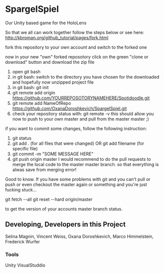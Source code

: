 # SpargelSpiel
Our Unity based game for the HoloLens

So that we all can work together follow the steps below or see here: http://kbroman.org/github_tutorial/pages/fork.html

fork this repository to your own account and switch to the forked one

now in your new "own" forked reposotory click on the green "clone or download" button and download the zip file
1. open git bash
2. in git bash: switch to the directory you have chosen for the downloaded and hopefully now unzipped project file
3. in git bash: git init
4. git remote add origin https://github.com/YOURREPOSOTORYNAMEHERE/Spotidoodle.git
5. git remote add NameOfRepo https://github.com/OxanaDoroshkevich/SpargelSpiel.git
6. check your repository status with: git remote -v
this should allow you now to push to your own master and pull from the master master ;)

if you want to commit some changes, follow the following instruction:

1. git status
2. git add . (for all files that were changed) OR git add filename (for specific file)
3. git commit -m "SOME MESSAGE HERE"
4. git push origin master
I would recommend to do the pull requests to merge the local code to the master master branch. so that everything is alwas save from merging error!

Good to know. If you have some problems with git and you can't pull or push or even checkout the master again or something and you're just fucking stuck...

git fetch --all
git reset --hard origin/master

to get the version of your accounts master branch status.



## Developing, Developers in this Project
Selina Magnin, Vincent Weiss, Oxana Doroshkevich, Marco Himmelstein, Frederick Wurfer



### Tools
Unity
VisualStuddio
